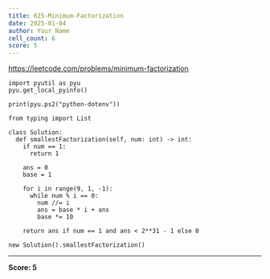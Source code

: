 ```yaml
---
title: 625-Minimum-Factorization
date: 2025-01-04
author: Your Name
cell_count: 6
score: 5
---
```


https://leetcode.com/problems/minimum-factorization


```
import pyutil as pyu
pyu.get_local_pyinfo()
```


```
print(pyu.ps2("python-dotenv"))
```


```
from typing import List
```


```
class Solution:
  def smallestFactorization(self, num: int) -> int:
    if num == 1:
      return 1

    ans = 0
    base = 1

    for i in range(9, 1, -1):
      while num % i == 0:
        num //= i
        ans = base * i + ans
        base *= 10

    return ans if num == 1 and ans < 2**31 - 1 else 0
```


```
new Solution().smallestFactorization()
```


---
**Score: 5**
